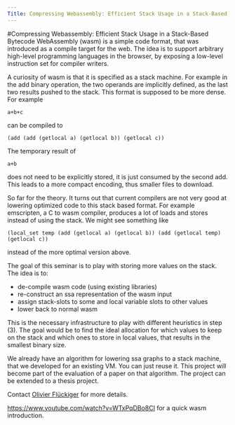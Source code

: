 ```yaml
---
Title: Compressing Webassembly: Efficient Stack Usage in a Stack-Based Bytecode
---
```

#Compressing Webassembly: Efficient Stack Usage in a Stack-Based Bytecode
WebAssembly (wasm) is a simple code format, that was introduced as a compile target for the web. The idea is to support arbitrary high-level programming languages in the browser, by exposing a low-level instruction set for compiler writers.

A curiosity of wasm is that it is specified as a stack machine. For example in the add binary operation, the two operands are implicitly defined, as the last two results pushed to the stack. This format is supposed to be more dense. For example
```
a+b+c
```
can be compiled to 
```
(add (add (getlocal a) (getlocal b)) (getlocal c))
```
The temporary result of
```
a+b
```
does not need to be explicitly stored, it is just consumed by the second add. This leads to a more compact encoding, thus smaller files to download.

So far for the theory. It turns out that current compilers are not very good at lowering optimized code to this stack based format. For example emscripten, a C to wasm compiler, produces a lot of loads and stores instead of using the stack. We might see something like
```
(local_set temp (add (getlocal a) (getlocal b)) (add (getlocal temp) (getlocal c))
```
instead of the more optimal version above.

The goal of this seminar is to play with storing more values on the stack. The idea is to:


-  de-compile wasm code (using existing libraries)
-  re-construct an ssa representation of the wasm input
-  assign stack-slots to some and local variable slots to other values
-  lower back to normal wasm

This is the necessary infrastructure to play with different heuristics in step (3). The goal would be to find the ideal allocation for which values to keep on the stack and which ones to store in local values, that results in the smallest binary size.

We already have an algorithm for lowering ssa graphs to a stack machine, that we developed for an existing VM. You can just reuse it. This project will become part of the evaluation of a paper on that algorithm. The project can be extended to a thesis project.

Contact [Olivier Flückiger](%base_url%/staff/oli) for more details.

https://www.youtube.com/watch?v=WTxPqDBo8CI for a quick wasm introduction.
